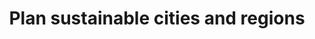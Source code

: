 ---
title: Plan sustainable cities and regions
description: Digital planning support systems to shape sustainable mobility and liveable spaces.
ogimage: /images/index/heatmap-muc-1.webp
header:
  layout: video
  video_bg: "/images/index/video.webp"
  video: "/video/Plan4Better_Website_Video.mp4"
sections:
  - order: 1
    plan_section:
      background_color_content: default
      title: "Plan sustainable cities and regions."
      description: "By integrating urban and transport planning, we enable change-makers to develop liveable spaces and sustainable mobility."
      button:
        url: "/en/goat/"
        label: "Discover Solutions"
      img: "/images/index/mockup_bridge.webp"
  - order: 2
    brand_slider:
      slider_img:
      - logo: "/images/index/freiburg_logo.webp"
      - logo: "/images/index/logo_MOND_darkgrey_RGB.webp"
      - logo: "/images/index/mrn_logo.webp"
      - logo: "/images/index/mobidata_bw.webp"
      - logo: "/images/index/logo-tum.webp"
      - logo: "/images/index/logo_agora.webp"
      - logo: "/images/index/logo_sweco.webp"
      - logo: "/images/index/logo_amberg.webp"
      - logo: "/images/index/logo_lhm.webp"
      - logo: "/images/index/logo_freising.webp"
      - logo: "/images/index/logo_ffb.webp"
      - logo: "/images/index/stattbau_Logo.webp"
      - logo: "/images/index/LOGO_Bicicli_CS_darkgrey_RGB.webp"
      - logo: "/images/index/logo_eit.webp"
      - logo: "images/index/logo_werk1.webp"
      - logo: "/images/index/logo_xpreneurs.webp"
      - logo: "/images/index/GST_RGB.webp"
      - logo: "/images/index/logo_munichways.webp"
  - order: 3
    planing_section:
      background_color_content: default
      title: "Planning the city of tomorrow today."
      planing_items:
      - icon: "/images/index/plan-icon-front-1.png"
        iconBack: "/images/index/plan-icon-back-1.png"
        title: "Fact-based accessibility analysis"
        text: "By using various accessibility indicators, such as isochrones and heatmaps, GOAT allows you to quickly analyse the current situation in a user-friendly manner and develop suitable measures based on scenarios."
      - icon: "/images/index/plan-icon-front-2.png"
        iconBack: "/images/index/plan-icon-back-2.png"
        svg: '<svg width="112" height="104" fill="none" xmlns="http://www.w3.org/2000/svg"><g opacity=".9"><path d="M48.7 41a6 6 0 0 1-5.2-2.8l-7.9-12.7a6 6 0 0 1 0-6.3l7.6-12.8c1-1.8 3-3 5.1-3l14.5-.2c2 0 4 1.1 5.1 2.9l8 12.7a6 6 0 0 1 0 6.2L68.3 38a6 6 0 0 1-5 3l-14.6.1Z" fill="#5FEDB9"/><g clip-path="url(#a)"><path d="M81.4 99.7a6 6 0 0 1-5.2-2.9l-7.9-12.7a6 6 0 0 1 0-6.2L75.8 65c1-1.8 3-3 5.1-3l14.5-.1c2 0 4 1 5.1 2.8l8 12.7a6 6 0 0 1 0 6.3L101 96.5a6 6 0 0 1-5 3l-14.6.2Z" fill="#139565"/></g><g opacity=".7" clip-path="url(#b)"><path d="M15.4 100.4a6 6 0 0 1-5.2-2.8L2.3 84.9a6 6 0 0 1 0-6.3l7.6-12.8c1-1.8 3-3 5.1-3l14.5-.2c2 0 4 1 5.1 2.9l8 12.7a6 6 0 0 1 0 6.2L35 97.3a6 6 0 0 1-5 3l-14.6.1Z" fill="#283648"/></g><g clip-path="url(#c)"><path d="M48.2 80a6 6 0 0 1-5.2-2.8l-8-12.7a6 6 0 0 1 0-6.3l7.6-12.8c1.1-1.8 3-3 5.2-3l14.5-.1c2 0 4 1 5.1 2.8l8 12.7a6 6 0 0 1 0 6.3l-7.6 12.8a6 6 0 0 1-5 3l-14.6.1Z" fill="#06CA82"/></g><g opacity=".7" clip-path="url(#d)"><path d="M82 60.6a6 6 0 0 1-5.2-2.8l-8-12.7a6 6 0 0 1 0-6.3L76.4 26c1-1.8 3-3 5.2-3L96 23c2 0 4 1 5 2.8l8 12.7a6 6 0 0 1 0 6.3l-7.5 12.8a6 6 0 0 1-5 3l-14.6.1Z" fill="#2BB381"/></g><g clip-path="url(#e)"><path d="M62 67.5c-3.4-4.2-11-14.3-11-20a12.5 12.5 0 1 1 25 0c0 5.7-7.6 15.8-11 20a2 2 0 0 1-3 0Zm1.5-15.8a4.2 4.2 0 1 0 0-8.4 4.2 4.2 0 0 0 0 8.4Z" fill="#283648"/></g></g><defs><clipPath id="a"><path fill="#fff" transform="rotate(179.3 54.8 51.3)" d="M0 0H43V43H0z"/></clipPath><clipPath id="b"><path fill="#fff" transform="rotate(179.3 21.8 51.5)" d="M0 0H43V43H0z"/></clipPath><clipPath id="c"><path fill="#fff" transform="rotate(179.3 38.2 41.4)" d="M0 0H43V43H0z"/></clipPath><clipPath id="d"><path fill="#fff" transform="rotate(179.3 55.2 31.8)" d="M0 0H43V43H0z"/></clipPath><clipPath id="e"><path fill="#fff" transform="translate(51 35)" d="M0 0H25V33.3H0z"/></clipPath></defs></svg>'
        title: "Investigation of infrastructural changes"
        text: "With GOAT you can add, change or remove path connections, points of interests and buildings. This allows you to determine the best location for new infrastructure, for example."
      - icon: "/images/index/plan-icon-front-3.png"
        iconBack: "/images/index/plan-icon-back-3.png"
        title: "Processing of complex data"
        text: "In GOAT, a wide range of spatial data such as buildings, population densities, land use and road networks can be visualized. In addition, environmental and emission data can be displayed."
      - icon: ""
        iconBack: ""
        svg: '<svg width="107" height="80" viewBox="0 0 107 80" fill="none" xmlns="http://www.w3.org/2000/svg"><g opacity="0.8"><rect x="2" width="100" height="79" rx="23" fill="#33A078"/><g opacity="0.8"><path d="M64.9404 3.00907C67.4398 3.00907 69.8345 4.03131 71.6011 5.85173L87.2257 21.9481C88.9923 23.7675 89.9869 26.2337 89.9869 28.8077V46.1925C89.9869 48.7665 88.9923 51.2327 87.2257 53.052L71.6011 69.143C69.8345 70.9624 67.4398 71.9866 64.9404 71.9866H48.0595C45.5601 71.9866 43.1654 70.9624 41.3988 69.143L25.7676 53.052C24.0013 51.2327 23.0087 48.7665 23.0087 46.1925V28.8077C23.0087 26.2337 24.0013 23.7675 25.7676 21.9481L41.3988 5.85038C43.1654 4.03131 45.5601 3.00903 48.0595 3.00903L64.9404 3.00907ZM27.249 23.471C25.8749 24.886 25.1029 26.8132 25.1029 28.8077V46.1925C25.1029 48.187 25.8749 50.1141 27.249 51.5292L42.8775 67.6202C44.2515 69.0352 46.1228 69.8304 48.0595 69.8304H64.9404C66.8771 69.8304 68.7484 69.0352 70.1224 67.6202L85.747 51.5292C87.1211 50.1141 87.8931 48.187 87.8931 46.1925V28.8077C87.8931 26.8132 87.1211 24.886 85.747 23.471L70.1224 7.37592C68.7484 5.96089 66.8771 5.16577 64.9404 5.16577H48.0595C46.1228 5.16577 44.2515 5.96089 42.8775 7.37592L27.249 23.471Z" fill="#24FFAF" fill-opacity="0.97"/></g><path d="M67.169 14.0059C68.8477 14.0059 70.4561 14.6726 71.6426 15.8598L82.1367 26.3574C83.3233 27.544 83.9912 29.1524 83.9912 30.8311V42.169C83.9912 43.8477 83.3233 45.4561 82.1367 46.6426L71.6426 57.1367C70.4561 58.3233 68.8477 58.9912 67.169 58.9912H55.8311C54.1524 58.9912 52.544 58.3233 51.3574 57.1367L40.8589 46.6426C39.6725 45.4561 39.0059 43.8477 39.0059 42.169V30.8311C39.0059 29.1524 39.6725 27.544 40.8589 26.3574L51.3574 15.8589C52.544 14.6726 54.1524 14.0059 55.8311 14.0059L67.169 14.0059ZM41.8538 27.3506C40.931 28.2735 40.4124 29.5303 40.4124 30.8311V42.169C40.4124 43.4697 40.931 44.7266 41.8538 45.6494L52.3506 56.1436C53.2734 57.0664 54.5303 57.585 55.8311 57.585H67.169C68.4697 57.585 69.7266 57.0664 70.6494 56.1436L81.1436 45.6494C82.0664 44.7266 82.585 43.4697 82.585 42.169V30.8311C82.585 29.5303 82.0664 28.2735 81.1436 27.3506L70.6494 16.8538C69.7266 15.931 68.4697 15.4124 67.169 15.4124H55.8311C54.5303 15.4124 53.2734 15.931 52.3506 16.8538L41.8538 27.3506Z" fill="white"/><g clip-path="url(#clip0_394_267)"><ellipse opacity="0.9" cx="85.5" cy="60.5" rx="10.5" ry="9.5" fill="#06CA82"/><ellipse opacity="0.9" cx="85.5" cy="60.5" rx="10.5" ry="9.5" fill="#33A078"/><ellipse cx="85.5" cy="41.5" rx="10.5" ry="9.5" fill="#f7f7f7"/><path d="M97.5714 41.5714V43.1429C97.5714 50.0866 91.9437 55.7143 85 55.7143C78.0562 55.7143 72.4286 50.0866 72.4286 43.1429V41.5714C72.4286 34.6287 78.0562 29 85 29C91.9437 29 97.5714 34.6287 97.5714 41.5714ZM92.8571 43.1429V41.5714C92.8571 40.4518 92.6214 39.3911 92.1991 38.4286H92.0714C90.058 38.4286 88.2705 37.4857 87.1214 36.0184C85.7759 38.3962 83.2125 40 80.2857 40H77.3C77.2018 40.5107 77.1429 41.0312 77.1429 41.5714V43.1429C77.1429 47.4839 80.6589 51 85 51C89.3411 51 92.8571 47.4839 92.8571 43.1429ZM66.0171 79.2857C64.3504 79.2857 63 77.9304 63 76.2705C63 68.3545 68.8035 61.7937 76.3866 60.6152L80.2661 76.4473L83.5366 64.2786L80.2857 58.8571H89.7143L86.4634 64.2786L89.7339 76.4473L93.6134 60.6152C101.196 61.7937 107 68.3545 107 76.2705C107 77.9304 105.645 79.2857 103.985 79.2857H66.0171Z" fill="#283648"/></g><g clip-path="url(#clip1_394_267)"><ellipse cx="22.5" cy="42.5" rx="10.5" ry="9.5" fill="#f7f7f7"/><ellipse cx="31.5" cy="60.5" rx="10.5" ry="9.5" fill="#33A078"/><path d="M34.5714 41.5714V42.5634C34.5714 45.9813 35.8973 49.183 38.2545 51.5402L38.6375 51.9232C39.05 52.3357 39.2857 52.9054 39.2857 53.4946C39.2857 54.7223 38.2937 55.7143 37.0661 55.7143H6.93687C5.7092 55.7143 4.62589 54.7223 4.62589 53.4946C4.62589 52.9054 4.94804 52.3357 5.36545 51.9232L5.74652 51.5402C8.10366 49.183 9.34018 45.9813 9.34018 42.5634V41.5714C9.34018 34.6287 15.0562 29 21.9116 29C28.9438 29 34.5714 34.6287 34.5714 41.5714ZM29.8571 43.1429V41.5714C29.8571 40.4518 29.6214 39.3911 29.1991 38.4286H29.0714C27.058 38.4286 25.2705 37.4857 24.1214 36.0184C22.7759 38.3962 20.2125 40 17.2857 40H14.3C14.2018 40.5107 14.1429 41.0313 14.1429 41.5714V43.1429C14.1429 47.4839 17.6589 51 22 51C26.3411 51 29.8571 47.4839 29.8571 43.1429ZM3.01714 79.2857C1.35045 79.2857 0 77.9304 0 76.2705C0 68.3545 5.80348 61.7938 13.3866 60.6152L17.2661 76.4473L20.5366 64.2786L17.2857 58.8571H26.7143L23.4634 64.2786L26.7339 76.4473L30.6134 60.6152C38.1955 61.7938 44 68.3545 44 76.2705C44 77.9304 42.6446 79.2857 40.9848 79.2857H3.01714Z" fill="#3F3D56"/></g></g><defs><clipPath id="clip0_394_267"><rect width="44" height="50.2857" fill="white" transform="translate(63 29)"/></clipPath><clipPath id="clip1_394_267"><rect width="44" height="50.2857" fill="white" transform="translate(0 29)"/></clipPath></defs></svg>'
        title: "Individual advice on mobility concepts"
        text: "We support you in the best possible implementation of your project through workshops and training courses, implementation of individual functions (e.g. accessibility check, school route check) and consulting services."
  - order: 4
    action_section:
      background_color_content: secondary
      heading: "Discover the advantages of GOAT"
      slider_item:
      - videoURL: "https://player.vimeo.com/video/771139118?loop=1&autopause=0&autoplay=1"
        title: "Pitch"
        sub_title: "Quick overview of the functionalities"
        button:
          url: "#"
          label: "Mehr erfahren"  
      - videoURL: "https://player.vimeo.com/video/766394906?loop=1&autopause=0"
        title: "Public transport analysis"
        sub_title: "Analyze the public transport quality"
        button:
          url: "#"
          label: "Mehr erfahren" 
      - videoURL: "https://player.vimeo.com/video/754212535?loop=1&autopause=0"
        title: "Scenario Bridge"
        sub_title: "Interactive change of the network"
        button:
          url: "#"
          label: "Learn more"  
      - videoURL: "https://player.vimeo.com/video/754586552?loop=1&autopause=0"
        title: "Location Planning"
        sub_title: "Finding the ideal location for a new bike sharing station"
        button:
          url: "#"
          label: "Learn more"  
      - videoURL: "https://player.vimeo.com/video/753850371?loop=1&autopause=0"
        title: "Calculating Walking Isochrones"
        sub_title: "Calculation of travel-time isochrones"
        button:
          url: "#"
          label: "Learn more"  
      - videoURL: "https://player.vimeo.com/video/754227700?loop=1&autopause=0"
        title: "Calculation of Multi-Isochrones"
        sub_title: "Assessing how good a neighboorhood is served with certain amenities"
        button:
          url: "#"
          label: "Learn more"  
      - videoURL: "https://player.vimeo.com/video/754248730?loop=1&autopause=0"
        title: "Visualize extensive spatial data"
        sub_title: "Visualization of numerous datasets, such as land use, noise levels and accident numbers"
        button:
          url: "#"
          label: "Learn more"  
      action_list_item:
      - title: "Immediate commissioning"
        icon: "/images/index/timer-thin.webp"
      - title: "Intuitive user interface"
        icon: "/images/index/user-check.webp"
      - title: "Integrated urban and transport planning"
        icon: "/images/index/Stadt-Verkehr.webp"
      - title: "Increased in-house competencies"
        icon: "/images/index/Gesteigerte-Inhouse-Kompetenzen.webp"
      - title: "Better investments"
        icon: "/images/index/Bessere-Investments.webp"
  - order: 5
    smart_tools_section:
      background_color_content: default
      title: "Smart tools for smart and sustainable cities."
      action_items:
      - name: "GOAT"
        img: "/images/index/product-goat.webp"
        title: "Do you want to conduct own analyses?"
        description: "GOAT is our cloud-based planning software that supports you in promoting sustainable mobility with interactive accessibility analyses and scenario developments."
        button:
          background_color_content: default
          url: "/goat/"
          label: "GOAT Subscription"
      - name: "consulting & reports"
        img: "/images/index/Product-Beratung.webp"
        title: "Are you looking for professional consulting?"
        description: "Our diverse and interdisciplinary team will be happy to advise you on innovative mobility concepts and individual problem solutions. Using GOAT, we also create reports to evaluate specific planning issues."
        button:
          background_color_content: secondary
          url: "/en/contact/"
          label: "Contact us"
      - name: "WEB-GIS"
        img: "/images/index/Product-Web-GIS.webp"
        title: "Are you interested in other GIS tools?"
        description: "We offer software solutions that allow you to create personalized map services, for example as an information tool for citizens or readers."
        button:
          background_color_content: secondary
          url: "/en/contact/"
          label: "Contact us"
  - order: 6
    contact_section:
      background_color_content: secondary
      title: "Are you interested?"
      button:
        url: "/en/contact/"
        label: "Contact us."
  - order: 7
    award_section:
      background_color_content: default
      heading: Awards
      items:
      - logo: "/images/top-50-startups-2021-siegel.webp"
        url: https://www.top50startups.de/start-ups/ranking/2021
      - logo: "/images/index/innovationspreis.webp"
        url: https://muenchen.digital/blog/innovationspreis-2021/
      - logo: "/images/index/bitkom_award.webp"
        url: https://www.bitkom.org/Presse/Presseinformation/Plan4Better-Gewinner-Smart-City-Startup-Award-2021
      - logo: "/images/index/gruendungspreis_new.webp"
        url: https://www.de.digital/DIGITAL/Redaktion/DE/Gruenderwettbewerb/Meldungen/2021/GW_Preisverleihung_Sommerrunde.html
  - order: 8
    development_goals_section:
      background_color_content: default
      heading: Sustainable Development Goals
      text: With our planning tool GOAT we address the following SDGs.
      items:
      - logo: "/images/index/SDG3.webp"
        url: "/mission"
      - logo: "/images/index/SDG4.webp"
        url: "/mission"
      - logo: "/images/index/SDG9.webp"
        url: "/mission"
      - logo: "/images/index/SDG11.webp"
        url: "/mission"
      - logo: "/images/index/SDG13.webp"
        url: "/mission"
  - order: 9
    blog_section:
      background_color_content: default
      heading: News
      twitter_timeline: 'https://twitter.com/plan4better?ref_src=twsrc%5Etfw'

  - order: 10
    funded_section:
      background_color_content: default
      heading: Funded by
      text: The development of GOAT is funded by the BMDV from November 2021 to October 2024 as part of the mFUND initiative (funding line 2).
      items:
      - logo: "/images/index/logo-mfund.webp"
      - logo: "/images/index/BMDV_Logo.webp"
        text: 'Funded by:'
        text2: due to a resolution of the German Bundestag
---